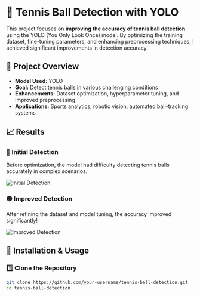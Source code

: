 # 🎾 Tennis Ball Detection with YOLO  

This project focuses on **improving the accuracy of tennis ball detection** using the YOLO (You Only Look Once) model. By optimizing the training dataset, fine-tuning parameters, and enhancing preprocessing techniques, I achieved significant improvements in detection accuracy.  

## 🚀 Project Overview  
- **Model Used:** YOLO  
- **Goal:** Detect tennis balls in various challenging conditions  
- **Enhancements:** Dataset optimization, hyperparameter tuning, and improved preprocessing  
- **Applications:** Sports analytics, robotic vision, automated ball-tracking systems  

## 📈 Results  

### 🔴 Initial Detection  
Before optimization, the model had difficulty detecting tennis balls accurately in complex scenarios.  

![Initial Detection](results/initial_result.gif)  

### 🟢 Improved Detection  
After refining the dataset and model tuning, the accuracy improved significantly!  

![Improved Detection](results/improved_result.gif)  

## 🔧 Installation & Usage  

### 1️⃣ Clone the Repository  
```bash
git clone https://github.com/your-username/tennis-ball-detection.git
cd tennis-ball-detection
